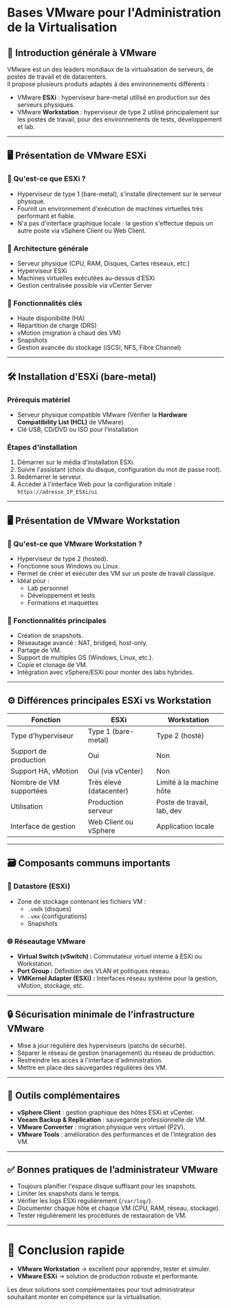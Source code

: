 # Bases VMware pour l'Administration de la Virtualisation

## 🔧 Introduction générale à VMware

VMware est un des leaders mondiaux de la virtualisation de serveurs, de postes de travail et de datacenters.  
Il propose plusieurs produits adaptés à des environnements différents :

- VMware **ESXi** : hyperviseur bare-metal utilisé en production sur des serveurs physiques.
- VMware **Workstation** : hyperviseur de type 2 utilisé principalement sur les postes de travail, pour des environnements de tests, développement et lab.

---

## 🖥️ Présentation de VMware ESXi

### 📌 Qu'est-ce que ESXi ?

- Hyperviseur de type 1 (bare-metal), s'installe directement sur le serveur physique.
- Fournit un environnement d'exécution de machines virtuelles très performant et fiable.
- N'a pas d'interface graphique locale : la gestion s'effectue depuis un autre poste via vSphere Client ou Web Client.

### 📌 Architecture générale

- Serveur physique (CPU, RAM, Disques, Cartes réseaux, etc.)
- Hyperviseur ESXi
- Machines virtuelles exécutées au-dessus d’ESXi
- Gestion centralisée possible via vCenter Server

### 📌 Fonctionnalités clés

- Haute disponibilité (HA)
- Répartition de charge (DRS)
- vMotion (migration à chaud des VM)
- Snapshots
- Gestion avancée du stockage (iSCSI, NFS, Fibre Channel)

---

## 🛠️ Installation d'ESXi (bare-metal)

### Prérequis matériel

- Serveur physique compatible VMware (Vérifier la **Hardware Compatibility List (HCL)** de VMware)
- Clé USB, CD/DVD ou ISO pour l’installation

### Étapes d'installation

1. Démarrer sur le média d'installation ESXi.
2. Suivre l'assistant (choix du disque, configuration du mot de passe root).
3. Redémarrer le serveur.
4. Accéder à l'interface Web pour la configuration initiale :  
   `https://adresse_IP_ESXi/ui`

---

## 🖥️ Présentation de VMware Workstation

### 📌 Qu'est-ce que VMware Workstation ?

- Hyperviseur de type 2 (hosted).
- Fonctionne sous Windows ou Linux.
- Permet de créer et exécuter des VM sur un poste de travail classique.
- Idéal pour :  
  - Lab personnel  
  - Développement et tests  
  - Formations et maquettes

### 📌 Fonctionnalités principales

- Création de snapshots.
- Réseautage avancé : NAT, bridged, host-only.
- Partage de VM.
- Support de multiples OS (Windows, Linux, etc.).
- Copie et clonage de VM.
- Intégration avec vSphere/ESXi pour monter des labs hybrides.

---

## ⚙️ Différences principales ESXi vs Workstation

| Fonction | ESXi | Workstation |
|----------|------|-------------|
| Type d'hyperviseur | Type 1 (bare-metal) | Type 2 (hosté) |
| Support de production | Oui | Non |
| Support HA, vMotion | Oui (via vCenter) | Non |
| Nombre de VM supportées | Très élevé (datacenter) | Limité à la machine hôte |
| Utilisation | Production serveur | Poste de travail, lab, dev |
| Interface de gestion | Web Client ou vSphere | Application locale |

---

## 🗃️ Composants communs importants

### 📂 Datastore (ESXi)

- Zone de stockage contenant les fichiers VM : 
  - `.vmdk` (disques)
  - `.vmx` (configurations)
  - Snapshots

### 🌐 Réseautage VMware

- **Virtual Switch (vSwitch) :** Commutateur virtuel interne à ESXi ou Workstation.
- **Port Group :** Définition des VLAN et politiques réseau.
- **VMKernel Adapter (ESXi) :** Interfaces réseau système pour la gestion, vMotion, stockage, etc.

---

## 🔒 Sécurisation minimale de l’infrastructure VMware

- Mise à jour régulière des hyperviseurs (patchs de sécurité).
- Séparer le réseau de gestion (management) du réseau de production.
- Restreindre les accès à l'interface d'administration.
- Mettre en place des sauvegardes régulières des VM.

---

## 🧰 Outils complémentaires

- **vSphere Client** : gestion graphique des hôtes ESXi et vCenter.
- **Veeam Backup & Replication** : sauvegarde professionnelle de VM.
- **VMware Converter** : migration physique vers virtuel (P2V).
- **VMware Tools** : amélioration des performances et de l’intégration des VM.

---

## ✅ Bonnes pratiques de l’administrateur VMware

- Toujours planifier l'espace disque suffisant pour les snapshots.
- Limiter les snapshots dans le temps.
- Vérifier les logs ESXi régulièrement (`/var/log/`).
- Documenter chaque hôte et chaque VM (CPU, RAM, réseau, stockage).
- Tester régulièrement les procédures de restauration de VM.

---

# 🚀 Conclusion rapide

- **VMware Workstation** → excellent pour apprendre, tester et simuler.
- **VMware ESXi** → solution de production robuste et performante.

Les deux solutions sont complémentaires pour tout administrateur souhaitant monter en compétence sur la virtualisation.

